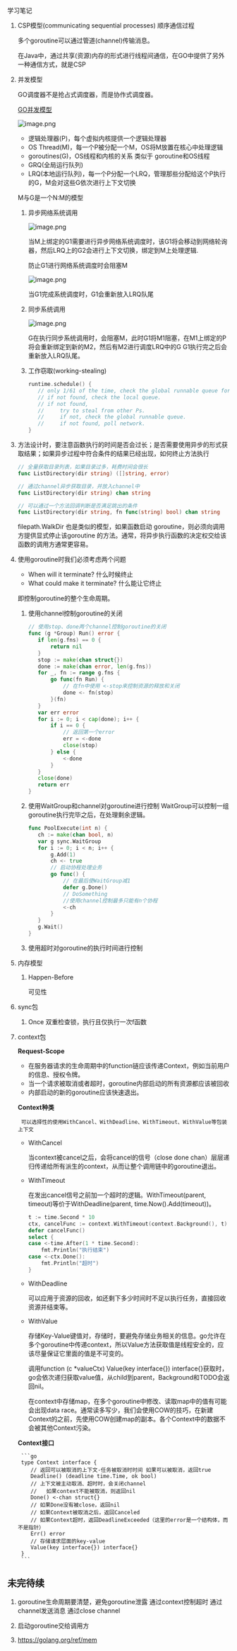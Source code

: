 学习笔记

1. CSP模型(communicating sequential processes) 顺序通信过程

    多个goroutine可以通过管道(channel)传输消息。
    
    在Java中，通过共享(资源)内存的形式进行线程间通信，在GO中提供了另外一种通信方式，就是CSP

2. 并发模型

    GO调度器不是抢占式调度器，而是协作式调度器。

    [GO并发模型](https://www.ardanlabs.com/blog/2018/08/scheduling-in-go-part1.html)
    
    ![image.png](https://i.loli.net/2020/12/06/tQ3dFNZzMsrJbqK.png)
    
    - 逻辑处理器(P)，每个虚拟内核提供一个逻辑处理器
    - OS Thread(M)，每一个P被分配一个M，OS将M放置在核心中处理逻辑
    - goroutines(G)，OS线程和内核的关系 类似于 goroutine和OS线程
    - GRQ(全局运行队列)
    - LRQ(本地运行队列)，每一个P分配一个LRQ，管理那些分配给这个P执行的G，M会对这些G依次进行上下文切换
    
    M与G是一个N:M的模型
    
    1. 异步网络系统调用
    
        ![image.png](https://i.loli.net/2020/12/06/seLaPxmJKNBtGod.png)
        
        当M上绑定的G1需要进行异步网络系统调度时，该G1将会移动到网络轮询器，然后LRQ上的G2会进行上下文切换，绑定到M上处理逻辑.
        
        防止G1进行网络系统调度时会阻塞M
        
        ![image.png](https://i.loli.net/2020/12/06/i8lN3f5OMaCKPU1.png)
        
        当G1完成系统调度时，G1会重新放入LRQ队尾
    
    2. 同步系统调用
       
        ![image.png](https://i.loli.net/2020/12/06/tdH8oTjN1VwSs2p.png)
        
        G在执行同步系统调用时，会阻塞M，此时G1将M1阻塞，在M1上绑定的P将会重新绑定到新的M2，然后有M2进行调度LRQ中的G
        G1执行完之后会重新放入LRQ队尾。
    
    3. 工作窃取(working-stealing)
       
        ```go
        runtime.schedule() {
           // only 1/61 of the time, check the global runnable queue for a G.
           // if not found, check the local queue.
           // if not found,
           //     try to steal from other Ps.
           //     if not, check the global runnable queue.
           //     if not found, poll network.
        }
        ```

3. 方法设计时，要注意函数执行的时间是否会过长；是否需要使用异步的形式获取结果；如果异步过程中符合条件的结果已经出现，如何终止方法执行
    
    ```go
    // 全量获取目录列表，如果目录过多，耗费时间会很长
    func ListDirectory(dir string) ([]string, error)
    
    // 通过channel异步获取目录，并放入channel中
    func ListDirectory(dir string) chan string
   
    // 可以通过一个方法回调判断是否满足跳出的条件
    func ListDirectory(dir string, fn func(string) bool) chan string
    ```
    
    filepath.WalkDir 也是类似的模型，如果函数启动 goroutine，则必须向调用方提供显式停止该goroutine 的方法。通常，将异步执行函数的决定权交给该函数的调用方通常更容易。
    
4. 使用goroutine时我们必须考虑两个问题
    - When will it terminate? 什么时候终止
    - What could make it terminate? 什么能让它终止
    
    即控制goroutine的整个生命周期。
    
    1. 使用channel控制goroutine的关闭
        ```go
        // 使用stop、done两个channel控制goroutine的关闭
        func (g *Group) Run() error {
           if len(g.fns) == 0 {
               return nil
           }
           stop := make(chan struct{})
           done := make(chan error, len(g.fns))
           for _, fn := range g.fns {
               go func(fn Run) {
                   // 在fn中使用 <-stop来控制资源的释放和关闭
                   done <- fn(stop)
               }(fn)
           }
           var err error
           for i := 0; i < cap(done); i++ {
               if i == 0 {
                   // 返回第一个error
                   err = <-done
                   close(stop)
               } else {
                   <-done
               }
           }
           close(done)
           return err
        }
        ```
    2. 使用WaitGroup和channel对goroutine进行控制
        WaitGroup可以控制一组goroutine执行完毕之后，在处理剩余逻辑。
        ```go
        func PoolExecute(int n) {
           ch := make(chan bool, n)
           var g sync.WaitGroup
           for i := 0; i < n; i++ {
               g.Add(1)
               ch <- true
               // 启动协程处理业务
               go func() {
                   // 在最后使WaitGroup减1
                   defer g.Done()
                   // DoSomething
                   //使用channel控制最多只能有n个协程
                   <-ch
               }
           }
           g.Wait()
        }
        ```
    3. 使用超时对goroutine的执行时间进行控制

5. 内存模型
    
    1. Happen-Before
    
        可见性
        
6. sync包

    1. Once 双重检查锁，执行且仅执行一次f函数
        
7. context包

    **Request-Scope**
    
    - 在服务器请求的生命周期中的function链应该传递Context，例如当前用户的信息、授权令牌。
    - 当一个请求被取消或者超时，goroutine内部启动的所有资源都应该被回收
    - 内部启动的新的goroutine应该快速退出。
    
    **Context种类**
    
        可以选择性的使用WithCancel、WithDeadline、WithTimeout、WithValue等包装上下文
    
    - WithCancel
        
        当context被cancel之后，会将cancel的信号（close done chan）层层递归传递给所有派生的context，从而让整个调用链中的goroutine退出。
        
    - WithTimeout
    
        在发出cancel信号之前加一个超时的逻辑。WithTimeout(parent, timeout)等价于WithDeadline(parent, time.Now().Add(timeout))。
        
        ```go
        t := time.Second * 10
        ctx, cancelFunc := context.WithTimeout(context.Background(), t)
        defer cancelFunc()
        select {
        case <-time.After(1 * time.Second):
            fmt.Println("执行结束")
        case <-ctx.Done():
            fmt.Println("超时")
        }
        ```
        
    - WithDeadline
    
        可以应用于资源的回收，如还剩下多少时间时不足以执行任务，直接回收资源并结束等。
        
    - WithValue
        
        存储Key-Value键值对，存储时，要避免存储业务相关的信息。go允许在多个goroutine中传递context，所以Value方法获取值是线程安全的，应该尽量保证它里面的值是不可变的。
        
        调用function (c *valueCtx) Value(key interface{}) interface{}获取时，go会依次递归获取value值，从child到parent，Background和TODO会返回nil。

        在context中存储map，在多个goroutine中修改、读取map中的值有可能会出现data race。通常读多写少，我们会使用COW的技巧，在新建Context的之前，先使用COW创建map的副本。各个Context中的数据不会被其他Context污染。
    
    **Context接口**
        
        ```go
        type Context interface {
           // 返回可以被取消的上下文-任务被取消时时间 如果可以被取消，返回true
           Deadline() (deadline time.Time, ok bool)
           // 上下文被主动取消、超时时，会关闭channel
           //   如果context不能被取消，则返回nil
           Done() <-chan struct{}
           // 如果Done没有被close，返回nil
           // 如果Context被取消之后，返回Canceled
           // 如果Context超时，返回DeadlineExceeded（这里的error是一个结构体，而不是指针）
           Err() error
           // 存储请求层面的key-value
           Value(key interface{}) interface{}
        }
        ```
        
        

## 未完待续


1. goroutine生命周期要清楚，避免goroutine泄露
    通过context控制超时
    通过channel发送消息
    通过close channel
    
2. 启动goroutine交给调用方

3. https://golang.org/ref/mem
